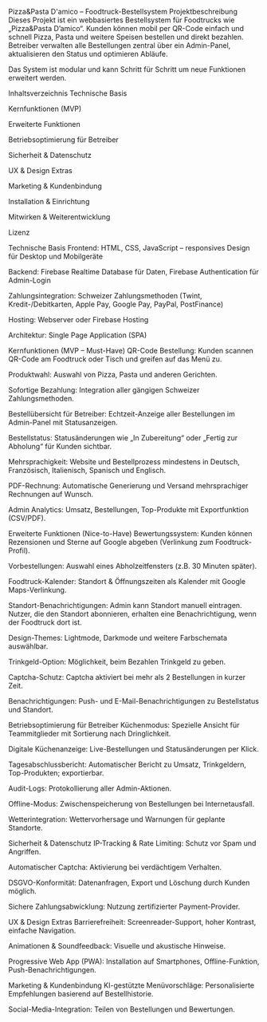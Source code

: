 Pizza&Pasta D'amico – Foodtruck-Bestellsystem
Projektbeschreibung
Dieses Projekt ist ein webbasiertes Bestellsystem für Foodtrucks wie „Pizza&Pasta D’amico“. Kunden können mobil per QR-Code einfach und schnell Pizza, Pasta und weitere Speisen bestellen und direkt bezahlen. Betreiber verwalten alle Bestellungen zentral über ein Admin-Panel, aktualisieren den Status und optimieren Abläufe.

Das System ist modular und kann Schritt für Schritt um neue Funktionen erweitert werden.

Inhaltsverzeichnis
Technische Basis

Kernfunktionen (MVP)

Erweiterte Funktionen

Betriebsoptimierung für Betreiber

Sicherheit & Datenschutz

UX & Design Extras

Marketing & Kundenbindung

Installation & Einrichtung

Mitwirken & Weiterentwicklung

Lizenz

Technische Basis
Frontend: HTML, CSS, JavaScript – responsives Design für Desktop und Mobilgeräte

Backend: Firebase Realtime Database für Daten, Firebase Authentication für Admin-Login

Zahlungsintegration: Schweizer Zahlungsmethoden (Twint, Kredit-/Debitkarten, Apple Pay, Google Pay, PayPal, PostFinance)

Hosting: Webserver oder Firebase Hosting

Architektur: Single Page Application (SPA)

Kernfunktionen (MVP – Must-Have)
QR-Code Bestellung:
Kunden scannen QR-Code am Foodtruck oder Tisch und greifen auf das Menü zu.

Produktwahl:
Auswahl von Pizza, Pasta und anderen Gerichten.

Sofortige Bezahlung:
Integration aller gängigen Schweizer Zahlungsmethoden.

Bestellübersicht für Betreiber:
Echtzeit-Anzeige aller Bestellungen im Admin-Panel mit Statusanzeigen.

Bestellstatus:
Statusänderungen wie „In Zubereitung“ oder „Fertig zur Abholung“ für Kunden sichtbar.

Mehrsprachigkeit:
Website und Bestellprozess mindestens in Deutsch, Französisch, Italienisch, Spanisch und Englisch.

PDF-Rechnung:
Automatische Generierung und Versand mehrsprachiger Rechnungen auf Wunsch.

Admin Analytics:
Umsatz, Bestellungen, Top-Produkte mit Exportfunktion (CSV/PDF).

Erweiterte Funktionen (Nice-to-Have)
Bewertungssystem:
Kunden können Rezensionen und Sterne auf Google abgeben (Verlinkung zum Foodtruck-Profil).

Vorbestellungen:
Auswahl eines Abholzeitfensters (z.B. 30 Minuten später).

Foodtruck-Kalender:
Standort & Öffnungszeiten als Kalender mit Google Maps-Verlinkung.

Standort-Benachrichtigungen:
Admin kann Standort manuell eintragen. Nutzer, die den Standort abonnieren, erhalten eine Benachrichtigung, wenn der Foodtruck dort ist.

Design-Themes:
Lightmode, Darkmode und weitere Farbschemata auswählbar.

Trinkgeld-Option:
Möglichkeit, beim Bezahlen Trinkgeld zu geben.

Captcha-Schutz:
Captcha aktiviert bei mehr als 2 Bestellungen in kurzer Zeit.

Benachrichtigungen:
Push- und E-Mail-Benachrichtigungen zu Bestellstatus und Standort.

Betriebsoptimierung für Betreiber
Küchenmodus:
Spezielle Ansicht für Teammitglieder mit Sortierung nach Dringlichkeit.

Digitale Küchenanzeige:
Live-Bestellungen und Statusänderungen per Klick.

Tagesabschlussbericht:
Automatischer Bericht zu Umsatz, Trinkgeldern, Top-Produkten; exportierbar.

Audit-Logs:
Protokollierung aller Admin-Aktionen.

Offline-Modus:
Zwischenspeicherung von Bestellungen bei Internetausfall.

Wetterintegration:
Wettervorhersage und Warnungen für geplante Standorte.

Sicherheit & Datenschutz
IP-Tracking & Rate Limiting:
Schutz vor Spam und Angriffen.

Automatischer Captcha:
Aktivierung bei verdächtigem Verhalten.

DSGVO-Konformität:
Datenanfragen, Export und Löschung durch Kunden möglich.

Sichere Zahlungsabwicklung:
Nutzung zertifizierter Payment-Provider.

UX & Design Extras
Barrierefreiheit:
Screenreader-Support, hoher Kontrast, einfache Navigation.

Animationen & Soundfeedback:
Visuelle und akustische Hinweise.

Progressive Web App (PWA):
Installation auf Smartphones, Offline-Funktion, Push-Benachrichtigungen.

Marketing & Kundenbindung
KI-gestützte Menüvorschläge:
Personalisierte Empfehlungen basierend auf Bestellhistorie.

Social-Media-Integration:
Teilen von Bestellungen und Bewertungen.
